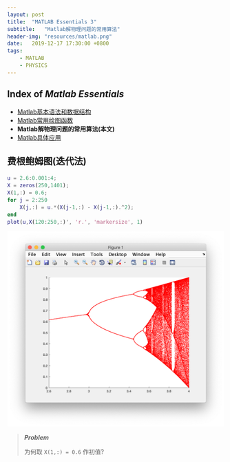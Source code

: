 ```yaml
---
layout: post
title:  "MATLAB Essentials 3"
subtitle:   "Matlab解物理问题的常用算法"
header-img: "resources/matlab.png"
date:   2019-12-17 17:30:00 +0800
tags:
    - MATLAB
    - PHYSICS
---
```


## Index of _Matlab Essentials_
* [Matlab基本语法和数据结构](./MATLAB-Essentials-1.html)
* [Matlab常用绘图函数](./MATLAB-Essentials-2.html)
* **Matlab解物理问题的常用算法(本文)**
* [Matlab具体应用](./MATLAB-Essentials-4.html)

## 费根鲍姆图(迭代法)

```matlab
u = 2.6:0.001:4;
X = zeros(250,1401);
X(1,:) = 0.6;
for j = 2:250
    X(j,:) = u.*(X(j-1,:) - X(j-1,:).^2);
end
plot(u,X(120:250,:)', 'r.', 'markersize', 1)
```
![费根鲍姆图](/resources/matlab/fig_3_1.png)

> ***Problem***
> 
> 为何取 `X(1,:) = 0.6` 作初值?
> 